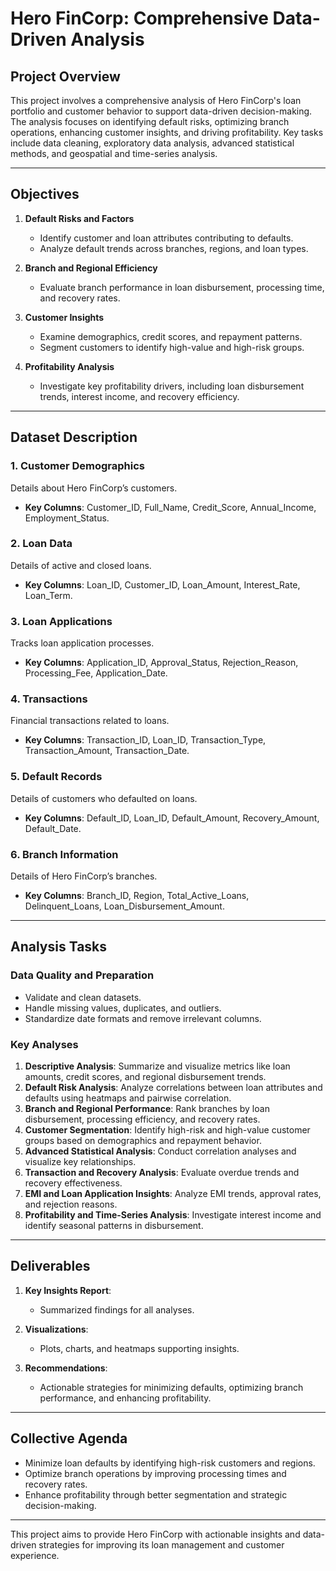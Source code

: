 # Hero FinCorp: Comprehensive Data-Driven Analysis

## Project Overview
This project involves a comprehensive analysis of Hero FinCorp's loan portfolio and customer behavior to support data-driven decision-making. The analysis focuses on identifying default risks, optimizing branch operations, enhancing customer insights, and driving profitability. Key tasks include data cleaning, exploratory data analysis, advanced statistical methods, and geospatial and time-series analysis.

---

## Objectives

1. **Default Risks and Factors**
   - Identify customer and loan attributes contributing to defaults.
   - Analyze default trends across branches, regions, and loan types.

2. **Branch and Regional Efficiency**
   - Evaluate branch performance in loan disbursement, processing time, and recovery rates.

3. **Customer Insights**
   - Examine demographics, credit scores, and repayment patterns.
   - Segment customers to identify high-value and high-risk groups.

4. **Profitability Analysis**
   - Investigate key profitability drivers, including loan disbursement trends, interest income, and recovery efficiency.

---

## Dataset Description

### 1. **Customer Demographics**
Details about Hero FinCorp’s customers.
- **Key Columns**: Customer_ID, Full_Name, Credit_Score, Annual_Income, Employment_Status.

### 2. **Loan Data**
Details of active and closed loans.
- **Key Columns**: Loan_ID, Customer_ID, Loan_Amount, Interest_Rate, Loan_Term.

### 3. **Loan Applications**
Tracks loan application processes.
- **Key Columns**: Application_ID, Approval_Status, Rejection_Reason, Processing_Fee, Application_Date.

### 4. **Transactions**
Financial transactions related to loans.
- **Key Columns**: Transaction_ID, Loan_ID, Transaction_Type, Transaction_Amount, Transaction_Date.

### 5. **Default Records**
Details of customers who defaulted on loans.
- **Key Columns**: Default_ID, Loan_ID, Default_Amount, Recovery_Amount, Default_Date.

### 6. **Branch Information**
Details of Hero FinCorp’s branches.
- **Key Columns**: Branch_ID, Region, Total_Active_Loans, Delinquent_Loans, Loan_Disbursement_Amount.

---

## Analysis Tasks

### Data Quality and Preparation
- Validate and clean datasets.
- Handle missing values, duplicates, and outliers.
- Standardize date formats and remove irrelevant columns.

### Key Analyses
1. **Descriptive Analysis**: Summarize and visualize metrics like loan amounts, credit scores, and regional disbursement trends.
2. **Default Risk Analysis**: Analyze correlations between loan attributes and defaults using heatmaps and pairwise correlation.
3. **Branch and Regional Performance**: Rank branches by loan disbursement, processing efficiency, and recovery rates.
4. **Customer Segmentation**: Identify high-risk and high-value customer groups based on demographics and repayment behavior.
5. **Advanced Statistical Analysis**: Conduct correlation analyses and visualize key relationships.
6. **Transaction and Recovery Analysis**: Evaluate overdue trends and recovery effectiveness.
7. **EMI and Loan Application Insights**: Analyze EMI trends, approval rates, and rejection reasons.
8. **Profitability and Time-Series Analysis**: Investigate interest income and identify seasonal patterns in disbursement.

---

## Deliverables

1. **Key Insights Report**:
   - Summarized findings for all analyses.

2. **Visualizations**:
   - Plots, charts, and heatmaps supporting insights.

3. **Recommendations**:
   - Actionable strategies for minimizing defaults, optimizing branch performance, and enhancing profitability.

---

## Collective Agenda
- Minimize loan defaults by identifying high-risk customers and regions.
- Optimize branch operations by improving processing times and recovery rates.
- Enhance profitability through better segmentation and strategic decision-making.

---

This project aims to provide Hero FinCorp with actionable insights and data-driven strategies for improving its loan management and customer experience.

